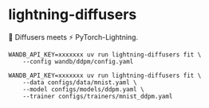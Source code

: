 # lightning-diffusers

🤗 Diffusers meets ⚡ PyTorch-Lightning.

```shell
WANDB_API_KEY=xxxxxxx uv run lightning-diffusers fit \
    --config wandb/ddpm/config.yaml
````

```shell
WANDB_API_KEY=xxxxxxx uv run lightning-diffusers fit \
    --data configs/data/mnist.yaml \
    --model configs/models/ddpm.yaml \
    --trainer configs/trainers/mnist_ddpm.yaml
```
